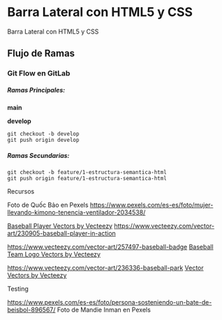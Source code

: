 # Barra Lateral con HTML5 y CSS

Barra Lateral con HTML5 y CSS

## Flujo de Ramas

### Git Flow en GitLab

##### Ramas Principales:

**main** 

**develop**

```
git checkout -b develop
git push origin develop
```

##### Ramas Secundarias:

```
git checkout -b feature/1-estructura-semantica-html
git push origin feature/1-estructura-semantica-html
```

Recursos

Foto de Quốc Bảo en Pexels
https://www.pexels.com/es-es/foto/mujer-llevando-kimono-tenencia-ventilador-2034538/


<a href="https://www.vecteezy.com/free-vector/baseball-player">Baseball Player Vectors by Vecteezy</a>
https://www.vecteezy.com/vector-art/230905-baseball-player-in-action



https://www.vecteezy.com/vector-art/257497-baseball-badge
<a href="https://www.vecteezy.com/free-vector/baseball-team-logo">Baseball Team Logo Vectors by Vecteezy</a>

https://www.vecteezy.com/vector-art/236336-baseball-park
<a href="https://www.vecteezy.com/free-vector/vector">Vector Vectors by Vecteezy</a>


Testing 

https://www.pexels.com/es-es/foto/persona-sosteniendo-un-bate-de-beisbol-896567/
Foto de Mandie Inman en Pexels
